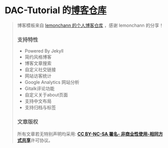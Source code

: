 # DAC-Tutorial 的[博客仓库](https://dac-tutorial.github.io/)

>  博客模板来自 [lemonchann 的个人博客仓库](https://github.com/lemonchann/lemonchann.github.io) ，感谢 lemonchann 的分享！
> 
>  ### 支持特性
> - Powered By Jekyll
> - 简约风格博客
> - 博客文章搜索
> - 自定义社交链接
> - 网站访客统计
> - Google Analytics 网站分析
> - Gitalk评论功能
> - 自定义关于about页面
> - 支持中文布局
> - 支持归档与标签
> 
> ### 文章版权
> 所有文章若无特别声明均采用: [**CC BY-NC-SA 署名- 非商业性使用-相同方式共享**](https://creativecommons.org/licenses/)许可协议。
